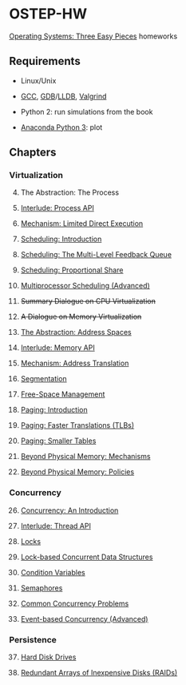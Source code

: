 # OSTEP-HW

[Operating Systems: Three Easy Pieces](http://pages.cs.wisc.edu/~remzi/OSTEP) homeworks

## Requirements

- Linux/Unix

- [GCC](https://gcc.gnu.org/), [GDB](https://www.gnu.org/software/gdb/)/[LLDB](https://lldb.llvm.org/), [Valgrind](http://valgrind.org/)

- Python 2: run simulations from the book

- [Anaconda Python 3](https://www.anaconda.com/distribution/#download-section): plot

## Chapters

### Virtualization

4. The Abstraction: The Process

5. [Interlude: Process API](./5)

6. [Mechanism: Limited Direct Execution](./6)

7. [Scheduling: Introduction](./7)

8. [Scheduling: The Multi-Level Feedback Queue](./8)

9. [Scheduling: Proportional Share](./9)

10. [Multiprocessor Scheduling (Advanced)](./10)

11. ~~Summary Dialogue on CPU Virtualization~~

12. ~~A Dialogue on Memory Virtualization~~

13. [The Abstraction: Address Spaces](./13)

14. [Interlude: Memory API](./14)

15. [Mechanism: Address Translation](./15)

16. [Segmentation](./16)

17. [Free-Space Management](./17)

18. [Paging: Introduction](./18)

19. [Paging: Faster Translations (TLBs)](./19)

20. [Paging: Smaller Tables](./20)

21. [Beyond Physical Memory: Mechanisms](./21)

22. [Beyond Physical Memory: Policies](./22)

### Concurrency

26. [Concurrency: An Introduction](./26)

27. [Interlude: Thread API](./27)

28. [Locks](./28)

29. [Lock-based Concurrent Data Structures](./29)

30. [Condition Variables](./30)

31. [Semaphores](./31)

32. [Common Concurrency Problems](./32)

33. [Event-based Concurrency (Advanced)](./33)

### Persistence

37. [Hard Disk Drives](./37)

38. [Redundant Arrays of Inexpensive Disks (RAIDs)](./38)
